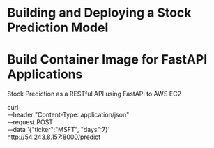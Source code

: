 
# Building and Deploying a Stock Prediction Model

# Build Container Image for FastAPI Applications
Stock Prediction as a RESTful API using FastAPI to AWS EC2

curl \
--header "Content-Type: application/json" \
--request POST \
--data '{"ticker":"MSFT", "days":7}' \
http://54.243.8.157:8000/predict
